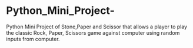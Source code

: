 # Python_Mini_Project-
Python Mini Project of Stone,Paper and Scissor that allows a player to play the classic Rock, Paper, Scissors game against computer using random inputs from computer.
